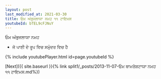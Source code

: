 ```yaml
---
layout: post
last_modified_at: 2021-03-30
title: ਓਮ ਅੰਭੁਜਲਾਯਾ ਨਮਹ ੧੧ ਟਾਇਮਸ
youtubeId: bTEL9cFJNuY
---
```

 
 
 ਓਮ ਅੰਭੁਜਲਾਯਾ ਨਮਹ  
 
 -  ਜੋ ਪਾਣੀ ਦੇ ਰੂਪ ਵਿਚ ਸਮੁੰਦਰ ਵਿਚ ਹੈ 
 
  
 
  
 
 
 
 
 
 


{% include youtubePlayer.html id=page.youtubeId %}
 
[Next]({{ site.baseurl }}{% link  split1/_posts/2013-11-07-ਓਮ ਥਾਮਰੋਸ਼ਟਾਯਾ ਨਮਹ ੧੧ ਟਾਇਮਸ.md%})
 
